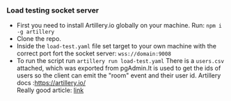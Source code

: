 ### Load testing socket server
* First you need to install Artillery.io globally on your machine. Run: `npm i -g artillery`
* Clone the repo.
* Inside the `load-test.yaml` file set target to your own machine with the correct port fort the socket server:
 `wss://domain:9008`
* To run the script run `artillery run load-test.yaml`
 There is a `users.csv` attached, which was exported from pgAdmin.It is used to get the ids of users so the client can emit the "room" event and their user id.
Artillery docs :https://artillery.io/ <br>
Really good article: [link](https://medium.com/@kyle_martin/load-testing-socket-io-web-applications-and-infrastructure-3e96011898e0) 
